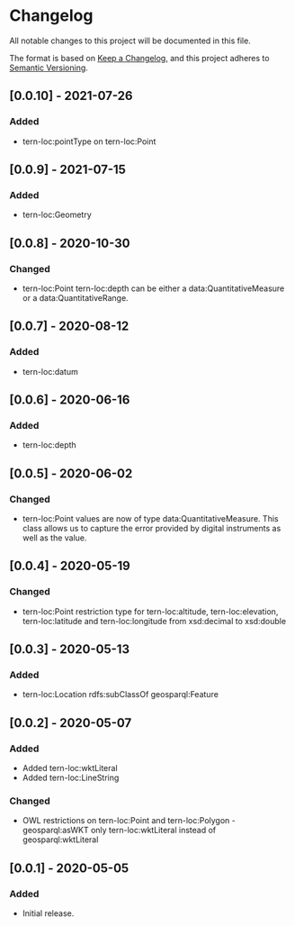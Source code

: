 # Changelog
All notable changes to this project will be documented in this file.

The format is based on [Keep a Changelog](https://keepachangelog.com/en/1.0.0/),
and this project adheres to [Semantic Versioning](https://semver.org/spec/v2.0.0.html).


## [0.0.10] - 2021-07-26
### Added
- tern-loc:pointType on tern-loc:Point


## [0.0.9] - 2021-07-15
### Added
- tern-loc:Geometry


## [0.0.8] - 2020-10-30
### Changed
- tern-loc:Point tern-loc:depth can be either a data:QuantitativeMeasure or a data:QuantitativeRange.


## [0.0.7] - 2020-08-12
### Added
- tern-loc:datum


## [0.0.6] - 2020-06-16
### Added
- tern-loc:depth


## [0.0.5] - 2020-06-02
### Changed
- tern-loc:Point values are now of type data:QuantitativeMeasure. This class allows us to capture the error provided by digital instruments as well as the value. 


## [0.0.4] - 2020-05-19
### Changed
- tern-loc:Point restriction type for tern-loc:altitude, tern-loc:elevation, tern-loc:latitude and tern-loc:longitude from xsd:decimal to xsd:double


## [0.0.3] - 2020-05-13
### Added
- tern-loc:Location rdfs:subClassOf geosparql:Feature


## [0.0.2] - 2020-05-07
### Added
- Added tern-loc:wktLiteral
- Added tern-loc:LineString
### Changed
- OWL restrictions on tern-loc:Point and tern-loc:Polygon - geosparql:asWKT only tern-loc:wktLiteral instead of geosparql:wktLiteral


## [0.0.1] - 2020-05-05
### Added
- Initial release.